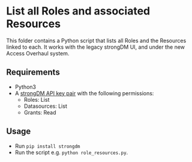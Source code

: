 # List all Roles and associated Resources

This folder contains a Python script that lists all Roles and the Resources linked to each. It works with the legacy strongDM UI, and under the new Access Overhaul system.

## Requirements
* Python3
* A [strongDM API key pair](https://www.strongdm.com/docs/admin-ui-guide/settings/admin-tokens/api-keys) with the following permissions:
  * Roles: List
  * Datasources: List
  * Grants: Read

## Usage
* Run `pip install strongdm`
* Run the script e.g. `python role_resources.py`.
